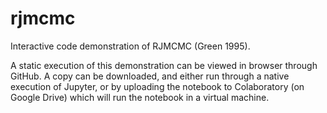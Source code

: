 # rjmcmc
Interactive code demonstration of RJMCMC (Green 1995).

A static execution of this demonstration can be viewed in browser through GitHub. A copy can be downloaded, and either run through a native execution of Jupyter, or by uploading the notebook to Colaboratory (on Google Drive) which will run the notebook in a virtual machine. 
